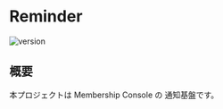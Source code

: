 # Reminder

![version](https://img.shields.io/badge/version-1.0.0__SNAPSHOT-blue.svg)

## 概要

本プロジェクトは Membership Console の 通知基盤です。
